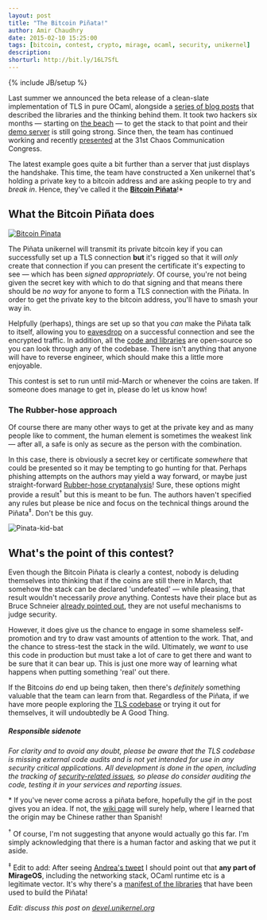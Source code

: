 ```yaml
---
layout: post
title: "The Bitcoin Piñata!"
author: Amir Chaudhry
date: 2015-02-10 15:25:00
tags: [bitcoin, contest, crypto, mirage, ocaml, security, unikernel]
description:
shorturl: http://bit.ly/16L7SfL
---
```

{% include JB/setup %}

Last summer we announced the beta release of a clean-slate implementation of
TLS in pure OCaml, alongside a [series of blog posts][om-tls] that described
the libraries and the thinking behind them.  It took two hackers six months
— starting on [the beach][mirleft-map] —  to get the stack to that point and
their [demo server][tls-demo] is still going strong. Since then, the team has
continued working and recently [presented][31c3] at the 31st Chaos
Communication Congress.

The latest example goes quite a bit further than a server that just displays
the handshake. This time, the team have constructed a Xen unikernel that's
holding a private key to a bitcoin address and are asking people to try and
*break in*. Hence, they've called it the **[Bitcoin Piñata][tls-pinata]**!\*

## What the Bitcoin Piñata does

[![Bitcoin Pinata](http://amirchaudhry.com/images/btc-pinata/btc-pinata.png)](http://ownme.ipredator.se)

The Piñata unikernel will transmit its private bitcoin key if you can
successfully set up a TLS connection **but** it's rigged so that it will *only*
create that connection if you can present the certificate it's expecting to
see — which has been *signed appropriately*.  Of course, you're not being given
the secret key with which to do that signing and that means there should be
*no way* for anyone to form a TLS connection with the Piñata.
In order to get the private key to the bitcoin address, you'll have to smash
your way in.

Helpfully (perhaps), things are set up so that you *can* make the Piñata talk
to itself, allowing you to [eavesdrop][mitm] on a successful connection and
see the encrypted traffic. In addition, all the [code and libraries][repo] are
open-source so you can look through any of the codebase.  There isn't anything
that anyone will have to reverse engineer, which should make this a little
more enjoyable.

This contest is set to run until mid-March or whenever the coins are taken.
If someone does manage to get in, please do let us know how!


### The Rubber-hose approach

Of course there are many other ways to get at the private key and as many
people like to comment, the human element is sometimes the weakest link — 
after all, a safe is only as secure as the person with the combination.

In this case, there is obviously a secret key or certificate *somewhere*
that could be presented so it may be tempting to go hunting for that. Perhaps
phishing attempts on the authors may yield a way forward, or maybe just
straight-forward [Rubber-hose cryptanalysis][rubber-hose]!  Sure, these
options might provide a result<sup>&dagger;</sup> but this is meant to be fun.
The authors haven't specified any rules but please be nice and focus on the
technical things around the Piñata<sup>&Dagger;</sup>. Don't be this guy.

![Pinata-kid-bat](http://amirchaudhry.com/images/btc-pinata/pinata-kid-bat.gif)


## What's the point of this contest?

Even though the Bitcoin Piñata is clearly a contest, nobody is deluding
themselves into thinking that if the coins are still there in March, that
somehow the stack can be declared 'undefeated' — while pleasing, that
result wouldn't necessarily *prove* anything. Contests have their place but as
Bruce Schneier [already pointed out][schneier], they are not useful mechanisms
to judge security.

However, it does give us the chance to engage in some shameless self-promotion
and try to draw vast amounts of attention to the work. That, and the chance to
stress-test the stack in the wild. Ultimately, we *want* to use this code in
production but must take a lot of care to get there and want to be sure that
it can bear up. This is just one more way of learning what happens when
putting something 'real' out there. 

If the Bitcoins *do* end up being taken, then there's *definitely* something
valuable that the team can learn from that. Regardless of the Piñata, if we
have more people exploring the [TLS codebase][mirleft] or trying it out for
themselves, it will undoubtedly be A Good Thing. 

##### Responsible sidenote

*For clarity and to avoid any doubt, please be aware that the TLS codebase is
missing external code audits and is not yet intended for use in any security
critical applications.  All development is done in the open, including the
tracking of [security-related issues][tls-issues], so please do consider
auditing the code, testing it in your services and reporting issues.*

<p class="footnote">* If you've never come across a piñata before, hopefully 
    the gif in the post gives you an idea.  If not, the
    <a href="https://en.wikipedia.org/wiki/Pinata">wiki page</a>
    will surely help, where I learned that the origin may be Chinese rather
    than Spanish!
</p>

<p class="footnote"><sup>&dagger;</sup> Of course, I'm not suggesting that
    anyone would actually go this far. I'm simply acknowledging that there is
    a human factor and asking that we put it aside.
</p>

<p class="footnote"><sup>&Dagger;</sup> Edit to add: After seeing
    <a href="https://twitter.com/andreasdotorg/status/565193815183876096">
    Andrea's tweet</a> I should point out that <strong>any part of
    MirageOS</strong>, including the networking stack, OCaml runtime etc is a
    legitimate vector.  It's why there's a
    <a href="https://raw.githubusercontent.com/mirleft/btc-pinata/master/opam-full.txt">
    manifest of the libraries</a> that have been used to build the Piñata!
</p>

*Edit: discuss this post on [devel.unikernel.org][discuss]*

[discuss]: http://devel.unikernel.org/t/the-bitcoin-pinata/26/1


[mirleft-map]: https://goo.gl/maps/GpcQs
[om-tls]: http://openmirage.org/blog/introducing-ocaml-tls
[tls-demo]: https://tls.openmirage.org
[tls-issues]: https://github.com/mirleft/ocaml-tls/issues?q=label%3A%22security+concern%22+
[31c3]: http://media.ccc.de/browse/congress/2014/31c3_-_6443_-_en_-_saal_2_-_201412271245_-_trustworthy_secure_modular_operating_system_engineering_-_hannes_-_david_kaloper.html#video
[mitm]: http://en.wikipedia.org/wiki/Man-in-the-middle_attack
[tls-pinata]: http://ownme.ipredator.se
[wiki]: https://en.wikipedia.org/wiki/Piñata
[repo]: https://github.com/mirleft/btc-pinata
[rubber-hose]: http://en.wikipedia.org/wiki/Rubber-hose_cryptanalysis
[schneier]: https://www.schneier.com/crypto-gram/archives/1998/1215.html#contests
[mirleft]: https://github.com/mirleft/
